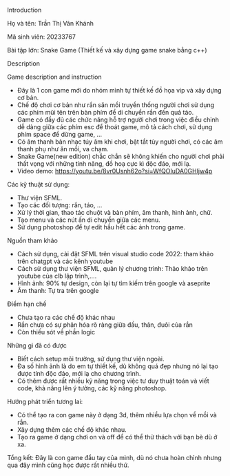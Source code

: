 Introduction

Họ và tên: Trần Thị Vân Khánh

Mã sinh viên: 20233767

Bài tập lớn: Snake Game (Thiết kế và xây dựng game snake bằng c++)

Description

Game description and instruction
* Đây là 1 con game mới do nhóm mình tự thiết kế đồ họa vip và xây dựng cơ bản.
* Chế độ chơi cơ bản như rắn săn mồi truyền thống người chơi sử dụng các phím mũi tên trên bàn phím để di chuyển rắn đến quả táo.
* Game có đầy đủ các chức năng hỗ trợ người chơi trong việc điều chỉnh dễ dàng giữa các phím esc để thoát game, mô tả cách chơi, sử dụng phím space để dừng game, ...
* Có âm thanh bản nhạc túy âm khi chơi, bật tắt tùy người chơi, có các âm thanh phụ như ăn mồi, va chạm.
* Snake Game(new edition) chắc chắn sẽ không khiến cho người chơi phải thất vọng với những tính năng, đồ hoạ cực kì độc đáo, mới lạ.
* Video demo: https://youtu.be/8vr0Usnh62o?si=WfQOIuDA0GHIjw4p
  
Các kỹ thuật sử dụng:

* Thư viện SFML.
* Tạo các đối tượng: rắn, táo, ...
* Xử lý thời gian, thao tác chuột và bàn phím, âm thanh, hình ảnh, chữ.
* Tạo menu và các nút ấn di chuyển giữa các menu.
* Sử dụng photoshop để tự edit hầu hết các ảnh trong game.

Nguồn tham khảo

* Cách sử dụng, cài đặt SFML trên visual studio code 2022: tham khảo trên chatgpt và các kênh youtube
* Cách sử dụng thư viện SFML, quản lý chương trình: Thảo khảo trên youtube của clb lập trình,....
* Hình ảnh: 90% tự design, còn lại tự tìm kiếm trên google và aseprite
* Âm thanh: Tự tra trên google

Điểm hạn chế

* Chưa tạo ra các chế độ khác nhau
* Rắn chưa có sự phân hóa rõ ràng giữa đầu, thân, đuôi của rắn
* Còn thiếu sót về phần logic

Những gì đã có được
* Biết cách setup môi trường, sử dụng thư viện ngoài.
* Đa số hình ảnh là do em tự thiết kế, dù không quá đẹp nhưng nó lại tạo được tính độc đáo, mới lạ cho chương trình.
* Có thêm được rất nhiều kỹ năng trong việc tư duy thuật toán và viết code, khả năng lên ý tưởng, các kỹ năng photoshop.

Hướng phát triển tương lai:
* Có thể tạo ra con game này ở dạng 3d, thêm nhiều lựa chọn về mồi và rắn.
* Xây dựng thêm các chế độ khác nhau.
* Tạo ra game ở dạng chơi on và off để có thể thử thách với bạn bè dù ở xa.

Tổng kết: 
Đây là con game đầu tay của mình, dù nó chưa hoàn chỉnh nhưng qua đây mình cũng học được rất nhiều thứ.
